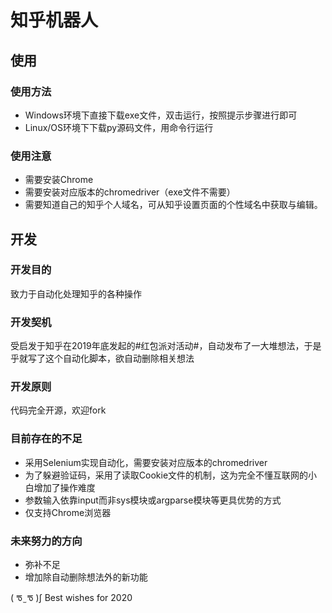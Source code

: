 # 知乎机器人
## 使用
### 使用方法
* Windows环境下直接下载exe文件，双击运行，按照提示步骤进行即可
* Linux/OS环境下下载py源码文件，用命令行运行
### 使用注意
* 需要安装Chrome
* 需要安装对应版本的chromedriver（exe文件不需要）
* 需要知道自己的知乎个人域名，可从知乎设置页面的个性域名中获取与编辑。

## 开发
### 开发目的
致力于自动化处理知乎的各种操作

### 开发契机
受启发于知乎在2019年底发起的#红包派对活动#，自动发布了一大堆想法，于是乎就写了这个自动化脚本，欲自动删除相关想法

### 开发原则
代码完全开源，欢迎fork

### 目前存在的不足
* 采用Selenium实现自动化，需要安装对应版本的chromedriver
* 为了躲避验证码，采用了读取Cookie文件的机制，这为完全不懂互联网的小白增加了操作难度
* 参数输入依靠input而非sys模块或argparse模块等更具优势的方式
* 仅支持Chrome浏览器

### 未来努力的方向
* 弥补不足
* 增加除自动删除想法外的新功能

( ᖛ ̫ ᖛ )ʃ Best wishes for 2020

